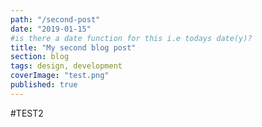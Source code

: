 ```yaml
---
path: "/second-post"
date: "2019-01-15"
#is there a date function for this i.e todays date(y)?
title: "My second blog post"
section: blog
tags: design, development
coverImage: "test.png"
published: true
---
```


#TEST2